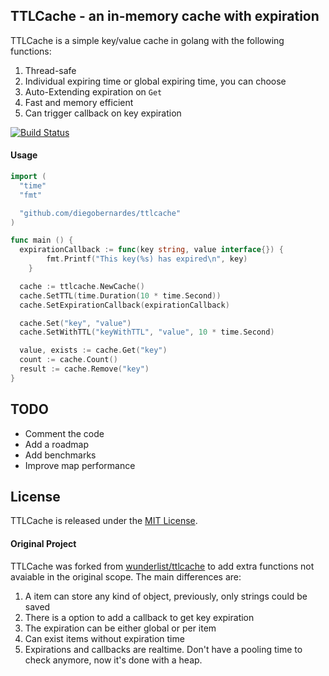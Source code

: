 ## TTLCache - an in-memory cache with expiration

TTLCache is a simple key/value cache in golang with the following functions:

1. Thread-safe
2. Individual expiring time or global expiring time, you can choose
3. Auto-Extending expiration on `Get`
4. Fast and memory efficient
5. Can trigger callback on key expiration

[![Build Status](https://travis-ci.org/diegobernardes/ttlcache.svg?branch=master)](https://travis-ci.org/diegobernardes/ttlcache)

#### Usage
```go
import (
  "time"
  "fmt"

  "github.com/diegobernardes/ttlcache"
)

func main () {
  expirationCallback := func(key string, value interface{}) {
		fmt.Printf("This key(%s) has expired\n", key)
	}

  cache := ttlcache.NewCache()
  cache.SetTTL(time.Duration(10 * time.Second))
  cache.SetExpirationCallback(expirationCallback)

  cache.Set("key", "value")
  cache.SetWithTTL("keyWithTTL", "value", 10 * time.Second)

  value, exists := cache.Get("key")
  count := cache.Count()
  result := cache.Remove("key")
}
```

## TODO

- Comment the code
- Add a roadmap
- Add benchmarks
- Improve map performance

## License

TTLCache is released under the [MIT License](http://www.opensource.org/licenses/MIT).

#### Original Project

TTLCache was forked from [wunderlist/ttlcache](https://github.com/wunderlist/ttlcache) to add extra functions not avaiable in the original scope.
The main differences are:

1. A item can store any kind of object, previously, only strings could be saved
2. There is a option to add a callback to get key expiration
3. The expiration can be either global or per item
4. Can exist items without expiration time
5. Expirations and callbacks are realtime. Don't have a pooling time to check anymore, now it's done with a heap.
